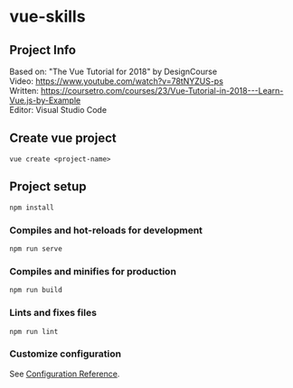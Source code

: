 # vue-skills

## Project Info
Based on: "The Vue Tutorial for 2018" by DesignCourse                
Video: https://www.youtube.com/watch?v=78tNYZUS-ps               
Written: https://coursetro.com/courses/23/Vue-Tutorial-in-2018---Learn-Vue.js-by-Example          
Editor: Visual Studio Code

## Create vue project
```
vue create <project-name>
```

## Project setup
```
npm install
```

### Compiles and hot-reloads for development
```
npm run serve
```

### Compiles and minifies for production
```
npm run build
```

### Lints and fixes files
```
npm run lint
```

### Customize configuration
See [Configuration Reference](https://cli.vuejs.org/config/).
